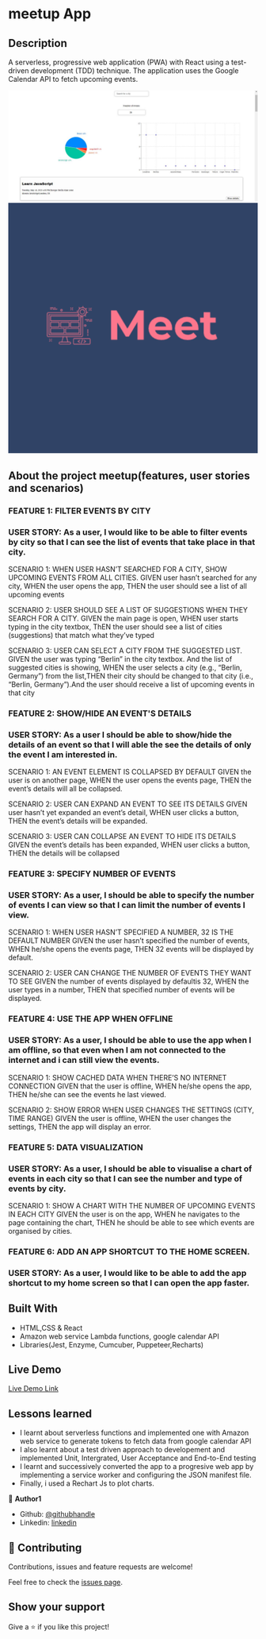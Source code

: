 # meetup App

## Description

A serverless, progressive web application (PWA) with React using a test-driven development (TDD) technique. The application uses the Google Calendar API to fetch upcoming events.

![screenshot](./screenshot.JPG)
![screenshot](./meet-app-512.png)

## About the project meetup(features, user stories and scenarios)

### FEATURE 1: FILTER EVENTS BY CITY

### USER STORY: As a user, I would like to be able to filter events by city so that I can see the list of events that take place in that city.

SCENARIO 1: WHEN USER HASN’T SEARCHED FOR A CITY, SHOW UPCOMING EVENTS FROM ALL CITIES.
GIVEN user hasn’t searched for any city, WHEN the user opens the app, THEN the user should see a list of all upcoming events

SCENARIO 2: USER SHOULD SEE A LIST OF SUGGESTIONS WHEN THEY SEARCH FOR A CITY.
GIVEN the main page is open, WHEN user starts typing in the city textbox, ThEN the user should see a list of cities (suggestions) that match what they’ve typed

SCENARIO 3: USER CAN SELECT A CITY FROM THE SUGGESTED LIST.
GIVEN the user was typing “Berlin” in the city textbox. And the list of suggested cities is showing, WHEN the user selects a city (e.g., “Berlin, Germany”) from the list,THEN their city should be changed to that city (i.e., “Berlin, Germany”).And the user should receive a list of upcoming events in that city

### FEATURE 2: SHOW/HIDE AN EVENT'S DETAILS

### USER STORY: As a user I should be able to show/hide the details of an event so that I will able the see the details of only the event I am interested in.

SCENARIO 1: AN EVENT ELEMENT IS COLLAPSED BY DEFAULT
GIVEN the user is on another page, WHEN the user opens the events page, THEN the event’s details will all be collapsed.

SCENARIO 2: USER CAN EXPAND AN EVENT TO SEE ITS DETAILS
GIVEN user hasn’t yet expanded an event’s detail, WHEN user clicks a button, THEN the event’s details will be expanded.

SCENARIO 3: USER CAN COLLAPSE AN EVENT TO HIDE ITS DETAILS
GIVEN the event’s details has been expanded, WHEN user clicks a button, THEN the details will be collapsed

### FEATURE 3: SPECIFY NUMBER OF EVENTS

### USER STORY: As a user, I should be able to specify the number of events I can view so that I can limit the number of events I view.

SCENARIO 1: WHEN USER HASN’T SPECIFIED A NUMBER, 32 IS THE DEFAULT NUMBER
GIVEN the user hasn’t specified the number of events, WHEN he/she opens the events page, THEN 32 events will be displayed by default.

SCENARIO 2: USER CAN CHANGE THE NUMBER OF EVENTS THEY WANT TO SEE
GIVEN the number of events displayed by defaultis 32, WHEN the user types in a number, THEN that specified number of events will be displayed.

### FEATURE 4: USE THE APP WHEN OFFLINE

### USER STORY: As a user, I should be able to use the app when I am offline, so that even when I am not connected to the internet and i can still view the events.

SCENARIO 1: SHOW CACHED DATA WHEN THERE’S NO INTERNET CONNECTION
GIVEN that the user is offline, WHEN he/she opens the app, THEN he/she can see the events he last viewed.

SCENARIO 2: SHOW ERROR WHEN USER CHANGES THE SETTINGS (CITY, TIME RANGE)
GIVEN the user is offline, WHEN the user changes the settings, THEN the app will display an error.

### FEATURE 5: DATA VISUALIZATION

### USER STORY: As a user, I should be able to visualise a chart of events in each city so that I can see the number and type of events by city.

SCENARIO 1: SHOW A CHART WITH THE NUMBER OF UPCOMING EVENTS IN EACH CITY
GIVEN the user is on the app, WHEN he navigates to the page containing the chart, THEN he should be able to see which events are organised by cities.

### FEATURE 6: ADD AN APP SHORTCUT TO THE HOME SCREEN.

### USER STORY: As a user, I would like to be able to add the app shortcut to my home screen so that I can open the app faster.

## Built With

- HTML,CSS & React
- Amazon web service Lambda functions, google calendar API
- Libraries(Jest, Enzyme, Cumcuber, Puppeteer,Recharts)

## Live Demo

[Live Demo Link](https://tabetommy.github.io/meetup/)

## Lessons learned

- I learnt about serverless functions and implemented one with Amazon web service to generate tokens to fetch data from google calendar API
- I also learnt about a test driven approach to developement and implemented Unit, Intergrated, User Acceptance and End-to-End testing
- I learnt and successively converted the app to a progresive web app by implementing a service worker and configuring the JSON manifest file.
- Finally, i used a Rechart Js to plot charts.

👤 **Author1**

- Github: [@githubhandle](https://github.com/tabetommy)
- Linkedin: [linkedin](https://www.linkedin.com/in/tommy-egbe-304464116/)

## 🤝 Contributing

Contributions, issues and feature requests are welcome!

Feel free to check the [issues page](issues/).

## Show your support

Give a ⭐️ if you like this project!
